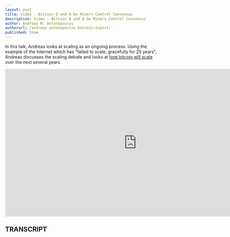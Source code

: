 ```yaml
---
layout: post
title: Video - Bitcoin Q and A Do Miners Control Consensus
description: Video - Bitcoin Q and A Do Miners Control Consensus
author: Andreas M. Antonopoulos
authorurl: /andreas-antonopoulos-bitcoin-expert/
published: true
---
```


<p>In this talk, Andreas looks at scaling as an ongoing process. Using the example of the Internet which has "failed to scale, gracefully for 25 years", Andreas discusses the scaling debate and looks at <a href="/video-bitcoin-q-and-a-who-is-satoshi-nakamoto/">how bitcoin will scale</a> over the next several years.</p>

<center><iframe width="854" height="480" src="https://www.youtube.com/embed/uzwxewJipHI?list=PLPQwGV1aLnTsHvzevl9BAUlfsfwFfU7aP" frameborder="0" allowfullscreen></iframe></center>

<h2>TRANSCRIPT</h2>
